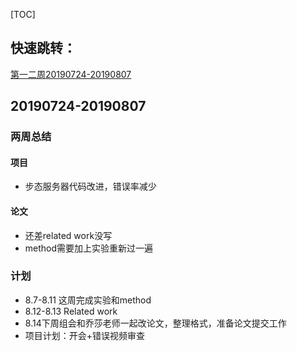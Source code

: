 [TOC]

## 快速跳转：

[第一二周20190724-20190807](#第一二周)

## <span id="第一二周">20190724-20190807</span>

### 两周总结

#### 项目

* 步态服务器代码改进，错误率减少

#### 论文

* 还差related work没写
* method需要加上实验重新过一遍

### 计划

- 8.7-8.11 这周完成实验和method
- 8.12-8.13 Related work
- 8.14下周组会和乔莎老师一起改论文，整理格式，准备论文提交工作
- 项目计划：开会+错误视频审查
